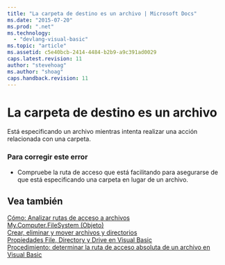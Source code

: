 ```yaml
---
title: "La carpeta de destino es un archivo | Microsoft Docs"
ms.date: "2015-07-20"
ms.prod: ".net"
ms.technology: 
  - "devlang-visual-basic"
ms.topic: "article"
ms.assetid: c5e40bcb-2414-4484-b2b9-a9c391ad0029
caps.latest.revision: 11
author: "stevehoag"
ms.author: "shoag"
caps.handback.revision: 11
---
```

# La carpeta de destino es un archivo
Está especificando un archivo mientras intenta realizar una acción relacionada con una carpeta.  
  
### Para corregir este error  
  
-   Compruebe la ruta de acceso que está facilitando para asegurarse de que está especificando una carpeta en lugar de un archivo.  
  
## Vea también  
 [Cómo: Analizar rutas de acceso a archivos](../../visual-basic/developing-apps/programming/drives-directories-files/how-to-parse-file-paths.md)   
 [My.Computer.FileSystem \(Objeto\)](../../visual-basic/language-reference/objects/my-computer-filesystem-object.md)   
 [Crear, eliminar y mover archivos y directorios](../../visual-basic/developing-apps/programming/drives-directories-files/creating-deleting-and-moving-files-and-directories.md)   
 [Propiedades File, Directory y Drive en Visual Basic](http://msdn.microsoft.com/es-es/131593e9-d1b0-4c89-9c03-ae8afc458829)   
 [Procedimiento: determinar la ruta de acceso absoluta de un archivo en Visual Basic](http://msdn.microsoft.com/es-es/4c6769df-e9b9-4b69-bfdf-ce4cfbda30ff)